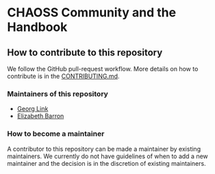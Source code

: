 # CHAOSS Community and the Handbook


## How to contribute to this repository

We follow the GitHub pull-request workflow. More details on how to contribute is in the [CONTRIBUTING.md](https://github.com/chaoss/community/blob/main/how-to-contribute/contributing-to-chaoss/CONTRIBUTING.md).

### Maintainers of this repository

* [Georg Link](https://github.com/GeorgLink)
* [Elizabeth Barron](https://github.com/ElizabethN)

### How to become a maintainer

A contributor to this repository can be made a maintainer by existing maintainers. 
We currently do not have guidelines of when to add a new maintainer and the decision is in the discretion of existing maintainers.

